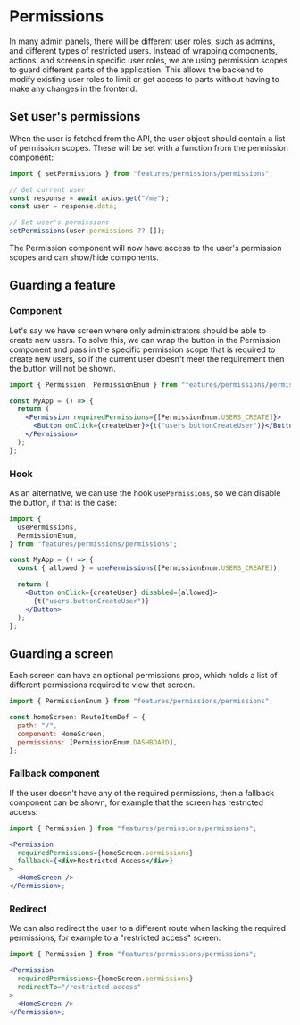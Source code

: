 # Permissions

In many admin panels, there will be different user roles, such as admins, and different types of restricted users. Instead of wrapping components, actions, and screens in specific user roles, we are using permission scopes to guard different parts of the application. This allows the backend to modify existing user roles to limit or get access to parts without having to make any changes in the frontend.

## Set user's permissions

When the user is fetched from the API, the user object should contain a list of permission scopes. These will be set with a function from the permission component:

```jsx
import { setPermissions } from "features/permissions/permissions";

// Get current user
const response = await axios.get("/me");
const user = response.data;

// Set user's permissions
setPermissions(user.permissions ?? []);
```

The Permission component will now have access to the user's permission scopes and can show/hide components.

## Guarding a feature

### Component

Let's say we have screen where only administrators should be able to create new users. To solve this, we can wrap the button in the Permission component and pass in the specific permission scope that is required to create new users, so if the current user doesn't meet the requirement then the button will not be shown.

```jsx
import { Permission, PermissionEnum } from "features/permissions/permissions";

const MyApp = () => {
  return (
    <Permission requiredPermissions={[PermissionEnum.USERS_CREATE]}>
      <Button onClick={createUser}>{t("users.buttonCreateUser")}</Button>
    </Permission>
  );
};
```

### Hook

As an alternative, we can use the hook `usePermissions`, so we can disable the button, if that is the case:

```jsx
import {
  usePermissions,
  PermissionEnum,
} from "features/permissions/permissions";

const MyApp = () => {
  const { allowed } = usePermissions([PermissionEnum.USERS_CREATE]);

  return (
    <Button onClick={createUser} disabled={allowed}>
      {t("users.buttonCreateUser")}
    </Button>
  );
};
```

## Guarding a screen

Each screen can have an optional permissions prop, which holds a list of different permissions required to view that screen.

```jsx
import { PermissionEnum } from "features/permissions/permissions";

const homeScreen: RouteItemDef = {
  path: "/",
  component: HomeScreen,
  permissions: [PermissionEnum.DASHBOARD],
};
```

### Fallback component

If the user doesn't have any of the required permissions, then a fallback component can be shown, for example that the screen has restricted access:

```jsx
import { Permission } from "features/permissions/permissions";

<Permission
  requiredPermissions={homeScreen.permissions}
  fallback={<div>Restricted Access</div>}
>
  <HomeScreen />
</Permission>;
```

### Redirect

We can also redirect the user to a different route when lacking the required permissions, for example to a "restricted access" screen:

```jsx
import { Permission } from "features/permissions/permissions";

<Permission
  requiredPermissions={homeScreen.permissions}
  redirectTo="/restricted-access"
>
  <HomeScreen />
</Permission>;
```
